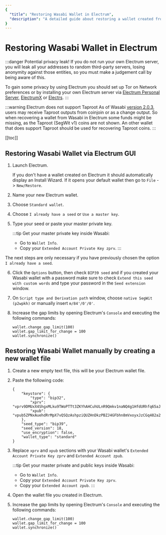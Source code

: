 ```yaml
---
{
  "title": "Restoring Wasabi Wallet in Electrum",
  "description": "A detailed guide about restoring a wallet created from Wasabi to Electrum. This is the Wasabi documentation, an archive of knowledge about the open-source, non-custodial and privacy-focused Bitcoin wallet for desktop."
}
---
```


# Restoring Wasabi Wallet in Electrum

:::danger Potential privacy leak!
If you do not run your own Electrum server, you will leak all your addresses to random third-party servers, losing anonymity against those entities, so you must make a judgement call by being aware of this.

To gain some privacy by using Electrum you should set up Tor on Network preferences or by installing your own Electrum server via [Electrum Personal Server](https://github.com/chris-belcher/electrum-personal-server), [ElectrumX](https://github.com/kyuupichan/electrumx) or [Electrs](https://github.com/romanz/electrs).
:::

:::warning Electrum does not support Taproot
As of Wasabi [version 2.0.3](https://github.com/zkSNACKs/WalletWasabi/releases/tag/v2.0.3), users may receive Taproot outputs from coinjoin or as a change output.
So when recovering a wallet from Wasabi in Electrum some funds might be missing, as the Taproot (SegWit v1) coins are not shown.
An other wallet that does support Taproot should be used for recovering Taproot coins.
:::

[[toc]]

## Restoring Wasabi Wallet via Electrum GUI

1. Launch Electrum.

	If you don't have a wallet created on Electrum it should automatically display an Install Wizard. If it opens your default wallet then go to `File` -> `New/Restore`.

2. Name your new Electrum wallet.

3. Choose `Standard wallet`.

4. Choose `I already have a seed` or `Use a master key`.

5. Type your seed or paste your master private key.

	:::tip Get your master private key inside Wasabi:
	- Go to `Wallet Info`.
	- Copy your `Extended Account Private Key zprv`.
	:::

The next steps are only necessary if you have previously chosen the option `I already have a seed`.

6. Click the `Options` button, then check `BIP39 seed` and if you created your Wasabi wallet with a password make sure to check `Extend this seed with custom words` and type your password in the `Seed extension` window.

7. On `Script type and Derivation path` window, choose `native SegWit (p2wpkh)` or manually insert `m/84'/0'/0'`.

8. Increase the gap limits by opening Electrum's `Console` and executing the following commands:

	```
	wallet.change_gap_limit(100)
	wallet.gap_limit_for_change = 100
	wallet.synchronize()
	```

## Restoring Wasabi Wallet manually by creating a new wallet file

1. Create a new empty text file, this will be your Electrum wallet file.

2. Paste the following code:

	```
	{
	    "keystore": {
	        "type": "bip32",
	        "xprv": "vprv9DMUxX4ShgxMLku9TWoPTTt3ZKYhAHCuhULnR9Qmkv1naNQ4g1HfdURhfq65aJKk7zsmnoXbVryeLwtkj9LhuQoKFD5Fyus9kkiwA1S2pEU",
	        "xpub": "vpub5ZPNxAuehdRrMpX7vQSQzAshpziQUZHnDkzPBZJ4GFbhn8mVxoyxJzCGq482a2BDHvfnMfX1u4hdX1XfS7ZdHJXffydLPHjCXBY86sG6tE1"
	    },
	    "seed_type": "bip39",
	    "seed_version": 18,
	    "use_encryption": false,
	    "wallet_type": "standard"
	}
	```

3. Replace `xprv` and `xpub` sections with your Wasabi wallet's `Extended Account Private Key zprv` and `Extended Account zpub`.

	:::tip Get your master private and public keys inside Wasabi:
	- Go to `Wallet Info`.
	- Copy your `Extended Account Private Key zprv`.
	- Copy your `Extended Account zpub`.
	:::

4. Open the wallet file you created in Electrum.

5. Increase the gap limits by opening Electrum's `Console` and executing the following commands:

	```
	wallet.change_gap_limit(100)
	wallet.gap_limit_for_change = 100
	wallet.synchronize()
	```
